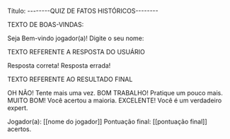Título: --------QUIZ DE FATOS HISTÓRICOS--------

TEXTO DE BOAS-VINDAS:

Seja Bem-vindo jogador(a)!
Digite o seu nome:


TEXTO REFERENTE A RESPOSTA DO USUÁRIO

Resposta correta!
Resposta errada!


TEXTO REFERENTE AO RESULTADO FINAL

OH NÃO! Tente mais uma vez.
BOM TRABALHO! Pratique um pouco mais.
MUITO BOM! Você acertou a maioria.
EXCELENTE! Você é um verdadeiro expert.

Jogador(a): [[nome do jogador]]
Pontuação final: [[pontuação final]] acertos. 